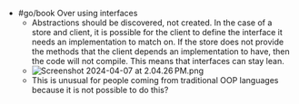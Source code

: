 - #go/book Over using interfaces
	- Abstractions should be discovered, not created. In the case of a store and client, it is possible for the client to define the interface it needs an implementation to match on. If the store does not provide the methods that the client depends an implementation to have, then the code will not compile. This means that interfaces can stay lean.
	- ![Screenshot 2024-04-07 at 2.04.26 PM.png](../assets/Screenshot_2024-04-07_at_2.04.26 PM_1712523963211_0.png)
	- This is unusual for people coming from traditional OOP languages because it is not possible to do this?